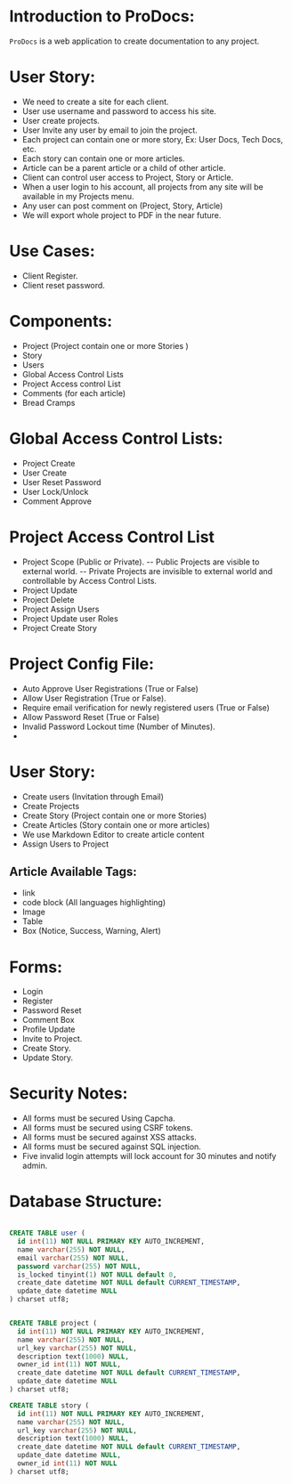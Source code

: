# Introduction to ProDocs:
`ProDocs` is a web application to create documentation to any project.

# User Story:
- We need to create a site for each client.
- User use username and password to access his site.
- User create projects.
- User Invite any user by email to join the project.
- Each project can contain one or more story, Ex: User Docs, Tech Docs, etc.
- Each story can contain one or more articles.
- Article can be a parent article or a child of other article.
- Client can control user access to Project, Story or Article.
- When a user login to his account, all projects from any site will be available in my Projects menu.
- Any user can post comment on (Project, Story, Article)
- We will export whole project to PDF in the near future.


# Use Cases:
- Client Register.
- Client reset password.


# Components:
- Project (Project contain one or more Stories )
- Story
- Users
- Global Access Control Lists
- Project Access control List
- Comments (for each article)
- Bread Cramps


# Global Access Control Lists:
- Project Create
- User Create
- User Reset Password
- User Lock/Unlock
- Comment Approve

# Project Access Control List
- Project Scope (Public or Private).
-- Public Projects are visible to external world.
-- Private Projects are invisible to external world and controllable by Access Control Lists.
- Project Update
- Project Delete
- Project Assign Users
- Project Update user Roles
- Project Create Story


# Project Config File:
- Auto Approve User Registrations (True or False)
- Allow User Registration (True or False).
- Require email verification for newly registered users (True or False)
- Allow Password Reset (True or False)
- Invalid Password Lockout time (Number of Minutes).
-


# User Story:
- Create users (Invitation through Email)
- Create Projects
- Create Story (Project contain one or more Stories)
- Create Articles (Story contain one or more articles)
- We use Markdown Editor to create article content
- Assign Users to Project

## Article Available Tags:
- link
- code block (All languages highlighting)
- Image
- Table
- Box (Notice, Success, Warning, Alert)


# Forms:
- Login
- Register
- Password Reset
- Comment Box
- Profile Update
- Invite to Project.
- Create Story.
- Update Story.


# Security Notes:
- All forms must be secured Using Capcha.
- All forms must be secured using CSRF tokens.
- All forms must be secured against XSS attacks.
- All forms must be secured against SQL injection.
- Five invalid login attempts will lock account for 30 minutes and notify admin.


# Database Structure:

```sql

CREATE TABLE user (
  id int(11) NOT NULL PRIMARY KEY AUTO_INCREMENT,
  name varchar(255) NOT NULL,
  email varchar(255) NOT NULL,
  password varchar(255) NOT NULL,
  is_locked tinyint(1) NOT NULL default 0,
  create_date datetime NOT NULL default CURRENT_TIMESTAMP,
  update_date datetime NULL
) charset utf8;


CREATE TABLE project (
  id int(11) NOT NULL PRIMARY KEY AUTO_INCREMENT,
  name varchar(255) NOT NULL,
  url_key varchar(255) NOT NULL,
  description text(1000) NULL,
  owner_id int(11) NOT NULL,
  create_date datetime NOT NULL default CURRENT_TIMESTAMP,
  update_date datetime NULL
) charset utf8;

CREATE TABLE story (
  id int(11) NOT NULL PRIMARY KEY AUTO_INCREMENT,
  name varchar(255) NOT NULL,
  url_key varchar(255) NOT NULL,
  description text(1000) NULL,
  create_date datetime NOT NULL default CURRENT_TIMESTAMP,
  update_date datetime NULL,
  owner_id int(11) NOT NULL
) charset utf8;

```
